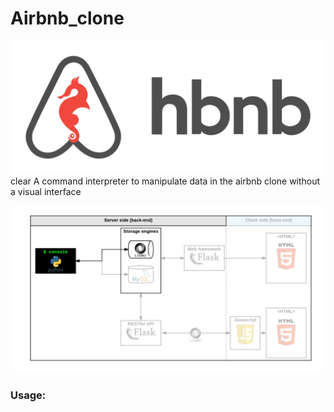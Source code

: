 # Airbnb_clone

![hbnb](./assets/hbnb.png)
clear
A command interpreter to manipulate data in the airbnb clone without a visual interface

![hbnb cli](./assets/815046647d23428a14ca.png)

### Usage:

